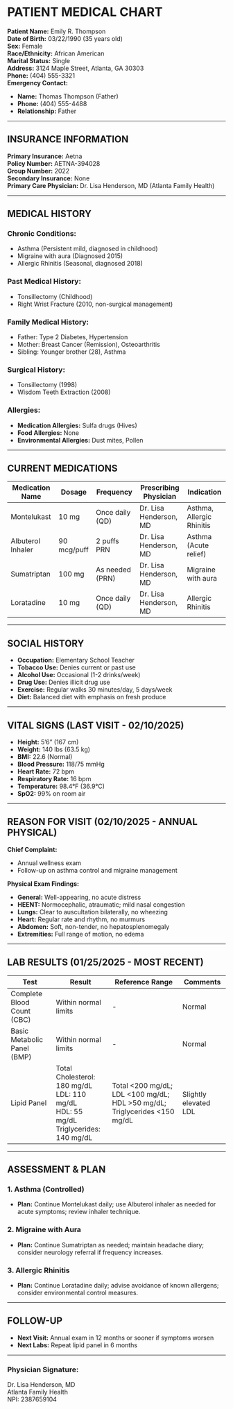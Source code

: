 # **PATIENT MEDICAL CHART**

**Patient Name:** Emily R. Thompson  
**Date of Birth:** 03/22/1990 (35 years old)  
**Sex:** Female  
**Race/Ethnicity:** African American  
**Marital Status:** Single  
**Address:** 3124 Maple Street, Atlanta, GA 30303  
**Phone:** (404) 555-3321  
**Emergency Contact:**  
- **Name:** Thomas Thompson (Father)  
- **Phone:** (404) 555-4488  
- **Relationship:** Father  

---

## **INSURANCE INFORMATION**  
**Primary Insurance:** Aetna  
**Policy Number:** AETNA-394028  
**Group Number:** 2022  
**Secondary Insurance:** None  
**Primary Care Physician:** Dr. Lisa Henderson, MD (Atlanta Family Health)  

---

## **MEDICAL HISTORY**  
### **Chronic Conditions:**  
- Asthma (Persistent mild, diagnosed in childhood)  
- Migraine with aura (Diagnosed 2015)  
- Allergic Rhinitis (Seasonal, diagnosed 2018)  

### **Past Medical History:**  
- Tonsillectomy (Childhood)  
- Right Wrist Fracture (2010, non-surgical management)  

### **Family Medical History:**  
- Father: Type 2 Diabetes, Hypertension  
- Mother: Breast Cancer (Remission), Osteoarthritis  
- Sibling: Younger brother (28), Asthma  

### **Surgical History:**  
- Tonsillectomy (1998)  
- Wisdom Teeth Extraction (2008)  

### **Allergies:**  
- **Medication Allergies:** Sulfa drugs (Hives)  
- **Food Allergies:** None  
- **Environmental Allergies:** Dust mites, Pollen  

---

## **CURRENT MEDICATIONS**  
| **Medication Name**      | **Dosage**         | **Frequency**           | **Prescribing Physician**    | **Indication**                |
|--------------------------|--------------------|-------------------------|------------------------------|-------------------------------|
| Montelukast              | 10 mg              | Once daily (QD)         | Dr. Lisa Henderson, MD       | Asthma, Allergic Rhinitis     |
| Albuterol Inhaler        | 90 mcg/puff        | 2 puffs PRN             | Dr. Lisa Henderson, MD       | Asthma (Acute relief)         |
| Sumatriptan              | 100 mg             | As needed (PRN)         | Dr. Lisa Henderson, MD       | Migraine with aura            |
| Loratadine               | 10 mg              | Once daily (QD)         | Dr. Lisa Henderson, MD       | Allergic Rhinitis             |

---

## **SOCIAL HISTORY**  
- **Occupation:** Elementary School Teacher  
- **Tobacco Use:** Denies current or past use  
- **Alcohol Use:** Occasional (1-2 drinks/week)  
- **Drug Use:** Denies illicit drug use  
- **Exercise:** Regular walks 30 minutes/day, 5 days/week  
- **Diet:** Balanced diet with emphasis on fresh produce  

---

## **VITAL SIGNS (LAST VISIT - 02/10/2025)**  
- **Height:** 5’6” (167 cm)  
- **Weight:** 140 lbs (63.5 kg)  
- **BMI:** 22.6 (Normal)  
- **Blood Pressure:** 118/75 mmHg  
- **Heart Rate:** 72 bpm  
- **Respiratory Rate:** 16 bpm  
- **Temperature:** 98.4°F (36.9°C)  
- **SpO2:** 99% on room air  

---

## **REASON FOR VISIT (02/10/2025 - ANNUAL PHYSICAL)**  
**Chief Complaint:**  
- Annual wellness exam  
- Follow-up on asthma control and migraine management

**Physical Exam Findings:**  
- **General:** Well-appearing, no acute distress  
- **HEENT:** Normocephalic, atraumatic; mild nasal congestion  
- **Lungs:** Clear to auscultation bilaterally, no wheezing  
- **Heart:** Regular rate and rhythm, no murmurs  
- **Abdomen:** Soft, non-tender, no hepatosplenomegaly  
- **Extremities:** Full range of motion, no edema  

---

## **LAB RESULTS (01/25/2025 - MOST RECENT)**  
| **Test**             | **Result**  | **Reference Range**   | **Comments**         |
|----------------------|-------------|-----------------------|----------------------|
| Complete Blood Count (CBC) | Within normal limits | -                     | Normal               |
| Basic Metabolic Panel (BMP) | Within normal limits | -                     | Normal               |
| Lipid Panel          | Total Cholesterol: 180 mg/dL<br>LDL: 110 mg/dL<br>HDL: 55 mg/dL<br>Triglycerides: 140 mg/dL | Total <200 mg/dL; LDL <100 mg/dL; HDL >50 mg/dL; Triglycerides <150 mg/dL | Slightly elevated LDL  |

---

## **ASSESSMENT & PLAN**  
### **1. Asthma (Controlled)**  
- **Plan:** Continue Montelukast daily; use Albuterol inhaler as needed for acute symptoms; review inhaler technique.

### **2. Migraine with Aura**  
- **Plan:** Continue Sumatriptan as needed; maintain headache diary; consider neurology referral if frequency increases.

### **3. Allergic Rhinitis**  
- **Plan:** Continue Loratadine daily; advise avoidance of known allergens; consider environmental control measures.

---

## **FOLLOW-UP**  
- **Next Visit:** Annual exam in 12 months or sooner if symptoms worsen  
- **Next Labs:** Repeat lipid panel in 6 months  

---

### **Physician Signature:**  
Dr. Lisa Henderson, MD  
Atlanta Family Health  
NPI: 2387659104